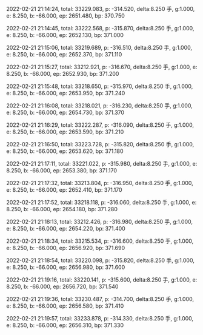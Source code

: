 2022-02-21 21:14:24, total: 33229.083, p: -314.520, delta:8.250 手, g:1.000, e: 8.250, b: -66.000, ep: 2651.480, bp: 370.750

2022-02-21 21:14:45, total: 33222.568, p: -315.870, delta:8.250 手, g:1.000, e: 8.250, b: -66.000, ep: 2652.130, bp: 371.000

2022-02-21 21:15:06, total: 33219.689, p: -316.510, delta:8.250 手, g:1.000, e: 8.250, b: -66.000, ep: 2652.370, bp: 371.110

2022-02-21 21:15:27, total: 33212.921, p: -316.670, delta:8.250 手, g:1.000, e: 8.250, b: -66.000, ep: 2652.930, bp: 371.200

2022-02-21 21:15:48, total: 33218.650, p: -315.970, delta:8.250 手, g:1.000, e: 8.250, b: -66.000, ep: 2653.950, bp: 371.240

2022-02-21 21:16:08, total: 33218.021, p: -316.230, delta:8.250 手, g:1.000, e: 8.250, b: -66.000, ep: 2654.730, bp: 371.370

2022-02-21 21:16:29, total: 33222.287, p: -316.090, delta:8.250 手, g:1.000, e: 8.250, b: -66.000, ep: 2653.590, bp: 371.210

2022-02-21 21:16:50, total: 33223.728, p: -315.820, delta:8.250 手, g:1.000, e: 8.250, b: -66.000, ep: 2653.620, bp: 371.180

2022-02-21 21:17:11, total: 33221.022, p: -315.980, delta:8.250 手, g:1.000, e: 8.250, b: -66.000, ep: 2653.380, bp: 371.170

2022-02-21 21:17:32, total: 33213.804, p: -316.950, delta:8.250 手, g:1.000, e: 8.250, b: -66.000, ep: 2652.410, bp: 371.170

2022-02-21 21:17:52, total: 33218.118, p: -316.060, delta:8.250 手, g:1.000, e: 8.250, b: -66.000, ep: 2654.180, bp: 371.280

2022-02-21 21:18:13, total: 33212.426, p: -316.980, delta:8.250 手, g:1.000, e: 8.250, b: -66.000, ep: 2654.220, bp: 371.400

2022-02-21 21:18:34, total: 33215.534, p: -316.600, delta:8.250 手, g:1.000, e: 8.250, b: -66.000, ep: 2656.920, bp: 371.690

2022-02-21 21:18:54, total: 33220.098, p: -315.820, delta:8.250 手, g:1.000, e: 8.250, b: -66.000, ep: 2656.980, bp: 371.600

2022-02-21 21:19:16, total: 33220.141, p: -315.600, delta:8.250 手, g:1.000, e: 8.250, b: -66.000, ep: 2656.720, bp: 371.540

2022-02-21 21:19:36, total: 33230.487, p: -314.700, delta:8.250 手, g:1.000, e: 8.250, b: -66.000, ep: 2656.580, bp: 371.410

2022-02-21 21:19:57, total: 33233.878, p: -314.330, delta:8.250 手, g:1.000, e: 8.250, b: -66.000, ep: 2656.310, bp: 371.330